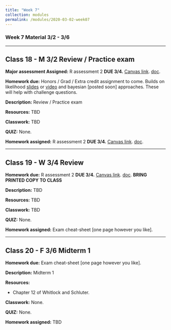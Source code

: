 ```yaml
---
title: "Week 7"
collection: modules
permalink: /modules/2020-03-02-week07
---
```


### Week 7 Material 3/2 - 3/6

---

## Class 18 - M 3/2 Review / Practice exam

**Major assessment Assigned:** R assessment 2 **DUE 3/4.** [Canvas link](https://canvas.umn.edu/courses/151855/assignments/1021888). [doc](https://drive.google.com/open?id=1w8_kC0Jmk6iXXlyPs3uHIY1deZzpp-aL).

**Homework due:** Honors / Grad / Extra credit assignment to come. Builds on likelihood [slides](https://drive.google.com/open?id=1UzbkYetGzKqfpCBrs3FsbnGkVgwhWxN6) or [video](https://youtu.be/3jY3yzUXf_s) and bayesian [posted soon] approaches. These will help with challenge questions.

**Description:** Review / Practice exam

**Resources:** TBD

**Classwork:** TBD

**QUIZ:** None.

**Homework assigned:** R assessment 2 **DUE 3/4.** [Canvas link](https://canvas.umn.edu/courses/151855/assignments/1021888). [doc](https://drive.google.com/open?id=1w8_kC0Jmk6iXXlyPs3uHIY1deZzpp-aL).

---

## Class 19 - W 3/4 Review

**Homework due:** R assessment 2 **DUE 3/4.** [Canvas link](https://canvas.umn.edu/courses/151855/assignments/1021888). [doc](https://drive.google.com/open?id=1w8_kC0Jmk6iXXlyPs3uHIY1deZzpp-aL). **BRING PRINTED COPY TO CLASS**

**Description:** TBD

**Resources:** TBD

**Classwork:** TBD

**QUIZ:** None.

**Homework assigned:** Exam cheat-sheet [one page however you like].

---

## Class 20 - F 3/6 Midterm 1

**Homework due:** Exam cheat-sheet [one page however you like].

**Description:** Midterm 1

**Resources:**

- Chapter 12 of Whitlock and Schluter.

**Classwork:** None.

**QUIZ:** None.

**Homework assigned:** TBD

